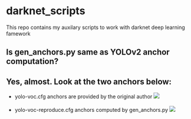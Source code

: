 # darknet_scripts
This repo contains my auxilary scripts to work with darknet deep learning famework

<h2>Is gen_anchors.py same as YOLOv2 anchor computation?</h2> 

<h2> Yes, almost. Look at the two anchors below:</h2>
<ul>

<li>
yolo-voc.cfg anchors are provided by the original author
<img src= 'https://github.com/Jumabek/darknet_scripts/blob/master/vizualize_anchors/vizualize_anchors/voc/yolo-voc.png' />
</li>
<br />

<li>
yolo-voc-reproduce.cfg anchors computed by gen_anchors.py 
<img src= 'https://github.com/Jumabek/darknet_scripts/blob/master/vizualize_anchors/vizualize_anchors/voc/anchors5.png' />
</li>

</ul>
